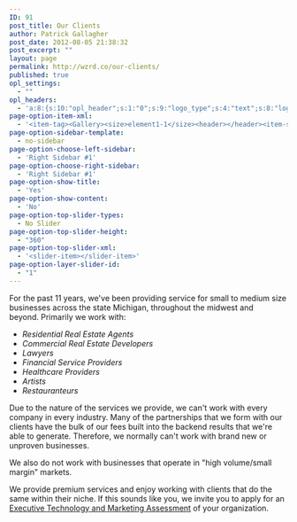 ```yaml
---
ID: 91
post_title: Our Clients
author: Patrick Gallagher
post_date: 2012-08-05 21:38:32
post_excerpt: ""
layout: page
permalink: http://wzrd.co/our-clients/
published: true
opl_settings:
  - ""
opl_headers:
  - 'a:8:{s:10:"opl_header";s:1:"0";s:9:"logo_type";s:4:"text";s:8:"logo_url";s:0:"";s:9:"text_logo";s:18:"The WiZaRD Company";s:10:"logo_color";s:6:"595959";s:9:"logo_font";s:25:"google|"Arvo", serif|Arvo";s:9:"logo_size";s:2:"26";s:10:"logo_align";s:4:"left";}'
page-option-item-xml:
  - '<item-tag><Gallery><size>element1-1</size><header></header><item-size>1/4</item-size><page>Clients Gallery</page><gallery-caption>No</gallery-caption></Gallery><Content><size>element1-1</size><description></description></Content></item-tag>'
page-option-sidebar-template:
  - no-sidebar
page-option-choose-left-sidebar:
  - 'Right Sidebar #1'
page-option-choose-right-sidebar:
  - 'Right Sidebar #1'
page-option-show-title:
  - 'Yes'
page-option-show-content:
  - 'No'
page-option-top-slider-types:
  - No Slider
page-option-top-slider-height:
  - "360"
page-option-top-slider-xml:
  - '<slider-item></slider-item>'
page-option-layer-slider-id:
  - "1"
---
```

For the past 11 years, we've been providing service for small to medium size businesses across the state Michigan, throughout the midwest and beyond. Primarily we work with:
<ul>
	<li><em>Residential Real Estate Agents</em></li>
	<li><em>Commercial Real Estate Developers</em></li>
	<li><em>Lawyers</em></li>
	<li><em>Financial Service Providers</em></li>
	<li><em>Healthcare Providers</em></li>
	<li><em>Artists</em></li>
	<li><em>Restauranteurs</em></li>
</ul>
Due to the nature of the services we provide, we can't work with every company in every industry. Many of the partnerships that we form with our clients have the bulk of our fees built into the backend results that we're able to generate. Therefore, we normally can't work with brand new or unproven businesses.

We also do not work with businesses that operate in "high volume/small margin" markets.

We provide premium services and enjoy working with clients that do the same within their niche. If this sounds like you, we invite you to apply for an <a title="Contact Us" href="http://wzrd.overtlypress.com/contact-us">Executive Technology and Marketing Assessment</a> of your organization.